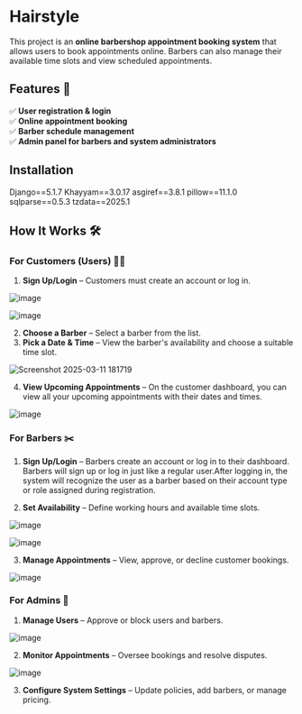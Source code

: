 # Hairstyle
This project is an **online barbershop appointment booking system** that allows users to book appointments online. Barbers can also manage their available time slots and view scheduled appointments.
## Features 🌟  
✅ **User registration & login**  
✅ **Online appointment booking**  
✅ **Barber schedule management**  
✅ **Admin panel for barbers and system administrators**
## Installation
Django==5.1.7
Khayyam==3.0.17
asgiref==3.8.1
pillow==11.1.0
sqlparse==0.5.3
tzdata==2025.1
## How It Works 🛠
### **For Customers (Users) 🧑‍💻**  
1. **Sign Up/Login** – Customers must create an account or log in.

![image](https://github.com/user-attachments/assets/9a0a28b8-d29d-4431-b951-cc38137e8454)

![image](https://github.com/user-attachments/assets/4b04b15d-6d6a-4a9a-b577-5a60396e030f)

2. **Choose a Barber** – Select a barber from the list.
3. **Pick a Date & Time** – View the barber's availability and choose a suitable time slot.

![Screenshot 2025-03-11 181719](https://github.com/user-attachments/assets/5cc97702-4557-44a2-baf6-8c258cddfcfc)

4. **View Upcoming Appointments** – On the customer dashboard, you can view all your upcoming appointments with their dates and times.

![image](https://github.com/user-attachments/assets/76b38a59-d5fd-4f84-b6df-720c41b1a397)

### **For Barbers ✂️**  
1. **Sign Up/Login** – Barbers create an account or log in to their dashboard.
Barbers will sign up or log in just like a regular user.After logging in, the system will recognize the user as a barber based on their account type or role assigned during registration.

2. **Set Availability** – Define working hours and available time slots.

![image](https://github.com/user-attachments/assets/8f111626-4489-43f0-a361-2f99600d9e9d)

![image](https://github.com/user-attachments/assets/f7b3473b-e021-4b21-84bb-cbe48b421e60)

3. **Manage Appointments** – View, approve, or decline customer bookings.

![image](https://github.com/user-attachments/assets/0b64acda-7b0c-47db-8bef-0ee17936959a)

### **For Admins 🔧**  
1. **Manage Users** – Approve or block users and barbers.

![image](https://github.com/user-attachments/assets/828ff09e-b120-4afe-a743-b82a57294e49)

2. **Monitor Appointments** – Oversee bookings and resolve disputes.

![image](https://github.com/user-attachments/assets/f3014174-34b9-4328-a4d6-215947a64303)

3. **Configure System Settings** – Update policies, add barbers, or manage pricing.  
